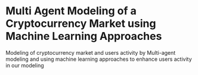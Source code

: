 # Multi Agent Modeling of a Cryptocurrency Market using Machine Learning Approaches

Modeling of cryptocurrency market and users activity by Multi-agent modeling and using machine learning approaches to enhance users activity in our modeling